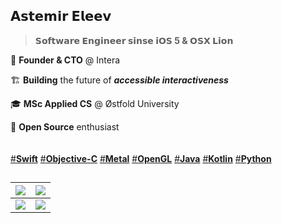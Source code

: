 ## 𝗔𝘀𝘁𝗲𝗺𝗶𝗿 𝗘𝗹𝗲𝗲𝘃
> **𝗦𝗼𝗳𝘁𝘄𝗮𝗿𝗲 𝗘𝗻𝗴𝗶𝗻𝗲𝗲𝗿 𝘀𝗶𝗻𝘀𝗲 𝗶𝗢𝗦 5 & 𝗢𝗦𝗫 𝗟𝗶𝗼𝗻**

👾 **Founder & CTO** @ Intera

🏗️ **Building** the future of ***accessible interactiveness***

🎓 **MSc Applied CS** @ Østfold University

🐙 **Open Source** enthusiast
\
\
\
[#**Swift**]() [#**Objective-C**]() [#**Metal**]() [#**OpenGL**]() [#**Java**]() [#**Kotlin**]() [#**Python**]()
##
[![](https://github-readme-stats.vercel.app/api?username=eleev&hide_border=true&theme=nord&border_radius=4&width=220&height=200&include_all_commits=true&text_bold=true&custom_title=eleev&disable_animations=true&ring_color=FFA500)](https://github.com/eleev) | [![](https://leetcard.jacoblin.cool/eleev?width=500&height=194&theme=nord&animation=false&border=0&radius=20)](https://leetcode.com/eleev/)
--|--
[![](https://github-readme-stats.vercel.app/api/pin/?username=eleev&repo=swift-design-patterns&theme=nord&hide_border=true&border_radius=20&width=400&height=240)](https://github.com/eleev/swift-design-patterns) | [![](https://github-readme-stats.vercel.app/api/pin/?username=eleev&repo=swift-algorithms-data-structs&theme=nord&hide_border=true&border_radius=20&width=400&height=240)](https://github.com/eleev/swift-algorithms-data-structs) 


